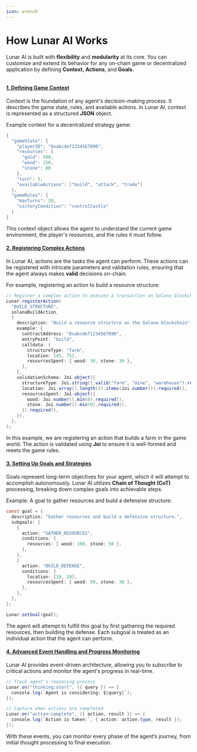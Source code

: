 ```yaml
---
icon: wrench
---
```


# How Lunar AI Works

Lunar AI is built with **flexibility** and **modularity** at its core. You can customize and extend its behavior for any on-chain game or decentralized application by defining **Context**, **Actions**, and **Goals**.

<figure><img src="../.gitbook/assets/Landing (1).png" alt=""><figcaption></figcaption></figure>

#### [1. Defining Game Context](publish-your-docs.md)



Context is the foundation of any agent's decision-making process. It describes the game state, rules, and available actions. In Lunar AI, context is represented as a structured **JSON** object.

Example context for a decentralized strategy game:

```java
{
  "gameState": {
    "playerID": "0xabcdef1234567890",
    "resources": {
      "gold": 500,
      "wood": 150,
      "stone": 80
    },
    "turn": 5,
    "availableActions": ["build", "attack", "trade"]
  },
  "gameRules": {
    "maxTurns": 20,
    "victoryCondition": "controlCastle"
  }
}
```

This context object allows the agent to understand the current game environment, the player's resources, and the rules it must follow.

#### [2. Registering Complex Actions](../)



In Lunar AI, actions are the tasks the agent can perform. These actions can be registered with intricate parameters and validation rules, ensuring that the agent always makes **valid** decisions on-chain.

For example, registering an action to build a resource structure:

```java
// Register a complex action to execute a transaction on Solana blockchain
Lunar.registerAction(
  "BUILD_STRUCTURE",
  solanaBuildAction,
  {
    description: "Build a resource structure on the Solana blockchain",
    example: {
      contractAddress: "0xabcdef1234567890",
      entryPoint: "build",
      calldata: {
        structureType: "farm",
        location: [45, 75],
        resourcesSpent: { wood: 50, stone: 30 },
      },
    },
    validationSchema: Joi.object({
      structureType: Joi.string().valid("farm", "mine", "warehouse").required(),
      location: Joi.array().length(2).items(Joi.number()).required(),
      resourcesSpent: Joi.object({
        wood: Joi.number().min(0).required(),
        stone: Joi.number().min(0).required(),
      }).required(),
    }),
  },
);
```

In this example, we are registering an action that builds a farm in the game world. The action is validated using **Joi** to ensure it is well-formed and meets the game rules.

#### [3. Setting Up Goals and Strategies](publish-your-docs.md)



Goals represent long-term objectives for your agent, which it will attempt to accomplish autonomously. Lunar AI utilizes **Chain of Thought (CoT)** processing, breaking down complex goals into achievable steps.

Example: A goal to gather resources and build a defensive structure:

```java
const goal = {
  description: "Gather resources and build a defensive structure.",
  subgoals: [
    {
      action: "GATHER_RESOURCES",
      conditions: {
        resources: { wood: 100, stone: 50 },
      },
    },
    {
      action: "BUILD_DEFENSE",
      conditions: {
        location: [10, 20],
        resourcesSpent: { wood: 50, stone: 30 },
      },
    },
  ],
};

Lunar.setGoal(goal);
```

The agent will attempt to fulfill this goal by first gathering the required resources, then building the defense. Each subgoal is treated as an individual action that the agent can perform.

#### [4. Advanced Event Handling and Progress Monitoring](publish-your-docs.md)



Lunar AI provides event-driven architecture, allowing you to subscribe to critical actions and monitor the agent's progress in real-time.

```java
// Track agent's reasoning process
Lunar.on("thinking:start", ({ query }) => {
  console.log(`Agent is considering: ${query}`);
});

// Capture when actions are completed
Lunar.on("action:complete", ({ action, result }) => {
  console.log(`Action is taken:`, { action: action.type, result });
});
```

With these events, you can monitor every phase of the agent’s journey, from initial thought processing to final execution.

